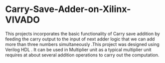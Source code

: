 # Carry-Save-Adder-on-Xilinx-VIVADO
This projects incorporates the basic functionality of Carry save addition by feeding the carry output to the input of next adder logic that we can add more than three numbers simultaneously .This project was designed using Verilog HDL . It can be used in Multiplier unit as a typical multiplier unit requires at about several addition operations to carry out the computation.
